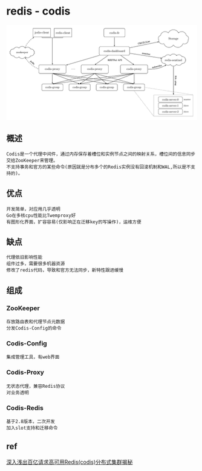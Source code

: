 # redis - codis

![img](res/redis-codis.png)

## 概述

    Codis是一个代理中间件，通过内存保存着槽位和实例节点之间的映射关系，槽位间的信息同步交给ZooKeeper来管理。
    不支持事务和官方的某些命令(原因就是分布多个的Redis实例没有回滚机制和WAL,所以是不支持的)。

## 优点

    开发简单，对应用几乎透明
    Go在多核cpu性能比Twemproxy好
    有图形化界面，扩容容易(仅影响正在迁移key的写操作)，运维方便

## 缺点

    代理依旧影响性能
    组件过多，需要很多机器资源
    修改了redis代码，导致和官方无法同步，新特性跟进缓慢

## 组成

### ZooKeeper

    存放路由表和代理节点元数据
    分发Codis-Config的命令

### Codis-Config

    集成管理工具，有web界面

### Codis-Proxy

    无状态代理，兼容Redis协议
    对业务透明

### Codis-Redis

    基于2.8版本，二次开发
    加入slot支持和迁移命令

## ref

[深入浅出百亿请求高可用Redis(codis)分布式集群揭秘](https://www.jianshu.com/p/6d56e5a229f6)
